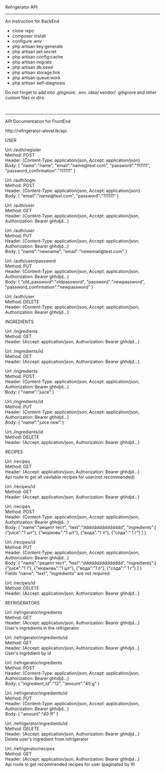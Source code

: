 <p>Refrigerator API</p>
<hr>
<p>An instruction for BackEnd</p>
<ul>
<li>clone repo</li>
<li>composer install</li>
<li>configure .env</li>
<li>php artisan key:generate</li>
<li>php artisan jwt:secret</li>
<li>php artisan config:cache</li>
<li>php artisan migrate</li>
<li>php artisan db:seed</li>
<li>php artisan storage:link</li>
<li>php artisan queue:work</li>
<li>php artisan self-diagnosis</li>
</ul>

<p>Do not forget to add into .gitignore: .env  .idea/ vendor/ .gitignore  and other custom files or dirs.</p>
<br>
<hr>
<p>API Documentation for FrontEnd</p>
<p>http://refrigerator-alevel.tk/api<p/>
<p>USER<p/>

<p>
Url: /auth/register<br>
Method: POST<br> 
Header: {Content-Type: application/json, Accept: application/json}<br>
Body: { "name":"name",
      	"email":"name@test.com",
      	"password":"111111",
      	"password_confirmation":"111111"
      }
</p>

<p>
Url: /auth/login<br>
Method: POST<br> 
Header: {Content-Type: application/json, Accept: application/json}<br>
Body: { "email":"name@test.com",
      	"password":"111111"      	
      }
</p>

<p>
Url: /auth/user<br>
Method: GET<br> 
Header: {Content-Type: application/json, Accept: application/json, Authorization: Bearer ghhdjd...}<br>
</p>

<p>
Url: /auth/user<br>
Method: PUT<br> 
Header: {Content-Type: application/json, Accept: application/json, Authorization: Bearer ghhdjd...}<br>
Body: {
      	"name":"newname",
      	"email":"newemail@test.com"	
      }
</p>

<p>
Url: /auth/user/password<br>
Method: PUT<br> 
Header: {Content-Type: application/json, Accept: application/json, Authorization: Bearer ghhdjd...}<br>
Body: {
        "old_password":"oldpassword",
      	"password":"newpassword",
      	"password_confirmation":"newpassword"	
      }
</p>

<p>
Url: /auth/user<br>
Method: DELETE<br> 
Header: {Content-Type: application/json, Accept: application/json, Authorization: Bearer ghhdjd...}<br>
</p>

<p>INGREDIENTS<p/>

<p>
Url: /ingredients<br>
Method: GET<br> 
Header: {Accept: application/json, Authorization: Bearer ghhdjd...}<br>
</p>

<p>
Url: /ingredients/id<br>
Method: GET<br> 
Header: {Accept: application/json, Authorization: Bearer ghhdjd...}<br>
</p>

<p>
Url: /ingredients<br>
Method: POST<br> 
Header: {Content-Type: application/json, Accept: application/json, Authorization: Bearer ghhdjd...}<br>
Body: {
      	"name":"juice"      	
      }
</p>

<p>
Url: /ingredients/id<br>
Method: PUT<br> 
Header: {Content-Type: application/json, Accept: application/json, Authorization: Bearer ghhdjd...}<br>
Body: {
      	"name":"juice new"	
      }
</p>


<p>
Url: /ingredients/id<br>
Method: DELETE<br> 
Header: {Accept: application/json, Authorization: Bearer ghhdjd...}<br>
</p>

<p>RECIPES<p/>

<p>
Url: /recipes<br>
Method: GET<br> 
Header: {Accept: application/json, Authorization: Bearer ghhdjd...}<br>
Api route to get all vavilable recipes for user(not recommended)
</p>

<p>
Url: /recipes/id<br>
Method: GET<br> 
Header: {Accept: application/json, Authorization: Bearer ghhdjd...}<br>
</p>

<p>
Url: /recipes<br>
Method: POST<br> 
Header: {Content-Type: application/json, Accept: application/json, Authorization: Bearer ghhdjd...}<br>
Body: {
      	"name":"рецепт тест",
      	"text":"ddddddddddddddd",
      	"ingredients":[
      		{"juice":"1 шт"},
      		{"морковь":"1 шт"},
      		{"вода":"1 л"},
      		{"сода":" 1 г"}
      	]	
      }
</p>

<p>
Url: /recipes/id<br>
Method: PUT<br> 
Header: {Content-Type: application/json, Accept: application/json, Authorization: Bearer ghhdjd...}<br>
Body: {
      	"name":"рецепт тест",
      	"text":"ddddddddddddddd",
      	"ingredients":[
      		{"juice":"1 l"},
      		{"морковь":"1 шт"},
      		{"вода":"1 л"},
      		{"сода":" 1 г"}
      	]	
      }
<br>
Fields "name", "text", "ingredients" are not required
</p>


<p>
Url: /recipes/id<br>
Method: DELETE<br> 
Header: {Accept: application/json, Authorization: Bearer ghhdjd...}<br>
</p>

<p>REFRIGERATORS<p/>

<p>
Url: /refrigerator/ingredients<br>
Method: GET<br> 
Header: {Accept: application/json, Authorization: Bearer ghhdjd...}<br>
User's ingredients in the refrigerator
</p>

<p>
Url: /refrigerator/ingredients/id<br>
Method: GET<br> 
Header: {Accept: application/json, Authorization: Bearer ghhdjd...}<br>
User's ingredient by id
</p>

<p>
Url: /refrigerator/ingredients<br>
Method: POST<br> 
Header: {Content-Type: application/json, Accept: application/json, Authorization: Bearer ghhdjd...}<br>
Body: {
      	"ingredient_id":"12",
      	"amount":"40 g"
      }
</p>

<p>
Url: /refrigerator/ingredients/id<br>
Method: PUT<br> 
Header: {Content-Type: application/json, Accept: application/json, Authorization: Bearer ghhdjd...}<br>
Body: {      	
      	"amount":"40 ff"
      }
</p>


<p>
Url: /refrigerator/ingredients/id<br>
Method: DELETE<br> 
Header: {Accept: application/json, Authorization: Bearer ghhdjd...}<br>
Delete user's ingredient from refrigerator
</p>

<p>
Url: /refrigerator/recipes<br>
Method: GET<br> 
Header: {Accept: application/json, Authorization: Bearer ghhdjd...}<br>
Api route to get recommended recipes for user (paginated by 9)
</p>